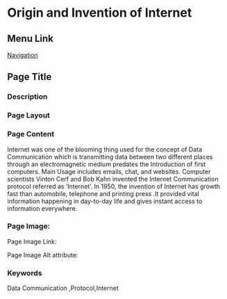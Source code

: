 # Origin and Invention of Internet

## Menu Link

[Navigation](/sections/NavContents.md)


## Page Title


### Description


### Page Layout


### Page Content
Internet was one of the blooming thing used for the concept of Data Communication which is transmitting data between two different places through an electromagnetic medium predates the Introduction of first computers. Main Usage includes emails, chat, and websites. Computer scientists Vinton Cerf and Bob Kahn invented the Internet Communication protocol referred as ‘Internet’.
In 1950, the invention of Internet has growth fast than automobile, telephone and printing press .It provided vital information happening in day-to-day life and gives instant access to information everywhere.



### Page Image:

Page Image Link:

Page Image Alt attribute: 


### Keywords
Data Communication ,Protocol,Internet
